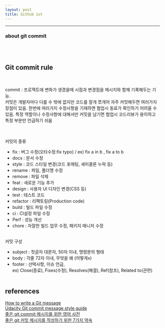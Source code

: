 ```yaml
---
layout: post
title: Github 1st
---
```


---

### about git commit

<br><br>

## Git commit rule

<br>

commit : 프로젝트에 변화가 생겼을때 시점과 변경점을 메시지와 함께 기록해두는 기능. <br>
커밋은 개발자마다 다를 수 밖에 없지만 코드를 잘개 쪼개어 자주 커밋해두면 여러가지 장점이 있음. 한번에 여러가지 수정사항을 기재하면 협업시 동료가 확인하기 어려울 수 있음. 특정 역할이나 수정사항에 대해서만 커밋을 남기면 협업시 코드리뷰가 용이하고 특정 부분만 언급하기 쉬움  
<br><br>

커밋의 종류

- fix : 버그 수정(오타수정:fix typo) / ex) fix a in b , fix a to b
- docs : 문서 수정
- style : 코드 스타일 변경(코드 포매팅, 세미콜론 누락 등)
- rename : 파일, 폴더명 수정
- remove : 파일 삭제
- feat : 새로운 기능 추가
- design : 사용자 UI 디자인 변경(CSS 등)
- test : 테스트 코드
- refactor : 리팩토링(Production code)
- build : 빌드 파일 수정
- ci : CI설정 파일 수정
- Perf : 성능 개선
- chore : 자잘한 빌드 업무 수정, 패키지 매니저 수정
  <br><br>

커밋 구성

- subject : 첫글자 대문자, 50자 이내, 명령문의 형태
- body : 각줄 72자 이내, 무엇을 왜 (어떻게x)
- footer : 선택사항, 이슈 언급, <br>
  ex) Close(종료), Fixes(수정), Resolves(해결), Ref(참조), Related to(관련)
  <br><br>

## references<br>

[How to write a Git message](https://cbea.ms/git-commit/)<br>
[Udacity Git commit message style guide](https://udacity.github.io/git-styleguide/)<br>
[좋은 git commit 메시지를 위한 영어 사전](https://blog.ull.im/engineering/2019/03/10/logs-on-git.html)<br>
[좋은 git 커밋 메시지를 작성하기 위한 7가지 약속](https://meetup.toast.com/posts/106)<br>
